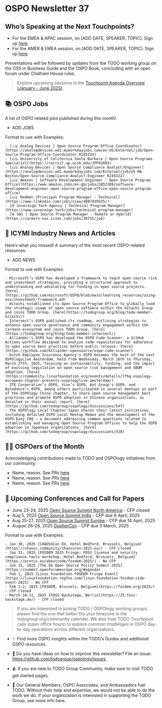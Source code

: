 # OSPO Newsletter 37

## Who’s Speaking at the Next Touchpoints?

- For the EMEA & APAC session, on [ADD DATE, SPEAKER, TOPIC]. Sign up [here]()
- For the AMER & EMEA session, on [ADD DATE, SPEAKER, TOPIC]. Sign up [here]()

Presentations will be followed by updates from the TODO working group on the OSS in Business Guide and the OSPO Book, concluding with an open forum under Chatham House rules.

> Explore upcoming sessions in the [Touchpoint Agenda Overview (January - June 2025)](https://github.com/todogroup/ospology/tree/main/meetings/Agenda_2025).


## 📚 OSPO Jobs

A list of OSPO related jobs published during this month!

- ADD JOBS

Format to use with Examples:
```
- [🇮🇪 Analog Devices | Open Source Program Office Coordinator](https://analogdevices.wd1.myworkdayjobs.com/en-US/External/job/Open-Source-Program-Office-Coordinator_R245324)
- [🇺🇸 University of California Santa Barbara | Open Source Programs Specialist](https://recruit.ap.ucsb.edu/JPF02893)
- [🇺🇸 Analog Devices | Open Source Compliance Analyst/Engineer](https://analogdevices.wd1.myworkdayjobs.com/External/job/US-MA-Boston/Open-Source-Compliance-Analyst-Engineer_R245322)
- [🇺🇸 Amazon | Software Development Engineer - Open Source Program Office](https://www.amazon.jobs/en-gb/jobs/2852289/software-development-engineer-open-source-program-office-open-source-program-office)
- [🇺🇸 RedHat |Principal Program Manager - Technical](https://www.linkedin.com/jobs/view/4087439325/)
- [🌐 Sovereign Tech Agency | Technical Program Manager](https://www.sovereign.tech/jobs/technical-program-manager)
- [🌐 SAS | Open Source Program Manager - Remote or Hybrid](https://careers-sas.icims.com/jobs/38755/job)
```

## 📌 ICYMI Industry News and Articles
Here’s what you missed! A summary of the most recent OSPO-related resources:

- ADD NEWS

Format to use with Examples:
```
- Microsoft’s OSPO has developed a framework to teach open source risk and investment strategies, providing a structured approach to understanding and advocating for funding in open source projects. [here](https://github.com/microsoft/OSPO/blob/main/learning_resources/using-oss/investment-framework.md)
- Hitachi established its Open Source Program Office to globally lead the strategic usage of open source software within the Hitachi Group and joins TODO Group. [here](https://todogroup.org/blog/todo-member-hitachi/)
- Intersect’s OSPO published its roadmap, outlining strategies to enhance open source governance and community engagement within the Cardano ecosystem and joins TODO Group. [here](https://todogroup.org/blog/todo-member-intersect/)
- Alliander’s OSPO has developed the OSPO Code Scanner, a GitHub Actions workflow designed to analyze code repositories for adherence to open source best practices before public release. [here](https://github.com/Alliander-opensource/ospo-code-scanner)
- Dutch Employee Insurance Agency's OSPO becomes the host of the next OSPOlogyLive Amsterdam, held from Wednesday, March 26th to Thursday, March 27th, 2025, focusing on sustainability, funding, and the impact of evolving legislation on open source risk management and SBOM adoption. [here](https://community.linuxfoundation.org/events/details/lfhq-ospology-european-chapter-presents-ospologylive-amsterdam/)
- ZTE Corporation’s OSPO, Vivo’s OSPO, Ant Group's OSPO, and Bytedance's OSPO, among others participated in several meetups as part of the OSPOlogy China chapter, to share open source management best practices and promote OSPO adoption in Chinese organizations, as detailed in their annual report. [here](https://github.com/todogroup/ospology/discussions/547)
- The OSPOlogy Local Chapter Japan shares their latest initiatives, including detailed OSPO Local Meetup Memos and the development of the OSPO Easy FAQ — a document addressing common questions related to establishing and managing Open Source Program Offices to help the OSPO adoption in Japanese organizations. [here](https://github.com/todogroup/ospology/discussions/538)
```
  
## 🙋‍♀️ OSPOers of the Month
Acknowledging contributions made to TODO and OSPOlogy initiatives from our community:

- Name, reason. See PRs [here]()
- Name, reason. See PRs [here]()
- Name, reason. See PRs [here]()
  
## 📎 Upcoming Conferences and Call for Papers

- June 23-24, 2025 [Open Source Summit North America](https://events.linuxfoundation.org/open-source-summit-north-america/) - CFP closed
- Aug 5, 2025 [Open Source Summit India](https://events.linuxfoundation.org/open-source-summit-india/) - CFP due 6 April, 2025
- Aug 25-27, 2025 [Open Source Summit Europe](https://events.linuxfoundation.org/open-source-summit-europe/) - CFP due 14 April, 2025
- August 26-28, 2025 [GopherCon](https://www.gophercon.com/) - CFP due 3 March, 2025
  
Format to use with Examples:
```
- Jan 30, 2025 [CHAOSSCon EU, Hotel Bedford, Brussels, Belgium](https://chaoss.community/chaosscon-2025-eu/) - CFP closed
- Jan 31, 2025 [FOSDEM 2025 Fringe: FOSS license and security compliance tools workshop, Hotel Bedford, Brussels, Belgium](https://pretix.eu/aboutcode/fosdem-2025/) - No CFP
- Jan 31, 2025 [The EU Open Source Policy Summit 2025](https://summit.openforumeurope.org/#agenda)
- Feb 1, 2025 [Linux Foundation FOSDEM Fringe Event](https://linuxfoundation.regfox.com/linux-foundation-fosdem-side-event-2025) - No CFP
- Feb 1-2, 2025 [FOSDEM, Brussels, Belgium](https://fosdem.org/2025/) - CFP closed
- March 10-11, 2025 [FOSS Backstage, Berlin](https://25.foss-backstage.de/) - CFP closed
```

> If you are interested in joining TODO / OSPOlogy working groups, please find the one that better fits your timezone in the todogroup.org/community calendar. We
also host TODO Touchpoint calls (open office hours) to explore common challenges in OSPO day-to-day operations across different organizations.

- ✨ Find more OSPO insights within the TODO’s Guides and additional OSPO resources.

- 🧐 Do you have ideas on how to improve this newsletter? File an issue: https://github.com/todogroup/ospology/issues.

- 🫂 If you are new to TODO Group Community, make sure to visit TODO get started pages.

- 💚 Our General Members, OSPO Associates, and Ambassadors fuel TODO. Without their help and expertise, we would not be able to do the work we do. If your organization is interested in supporting the TODO Group, see more info here.
